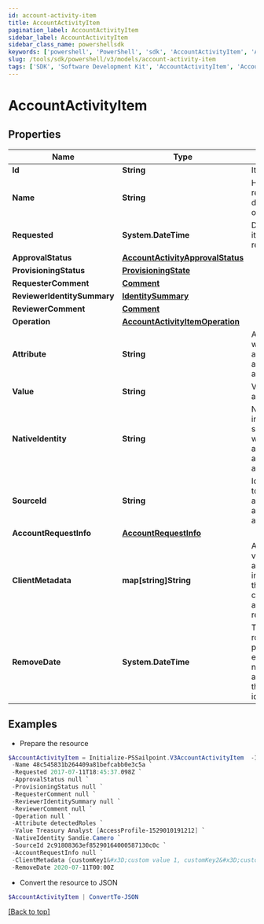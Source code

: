 ```yaml
---
id: account-activity-item
title: AccountActivityItem
pagination_label: AccountActivityItem
sidebar_label: AccountActivityItem
sidebar_class_name: powershellsdk
keywords: ['powershell', 'PowerShell', 'sdk', 'AccountActivityItem', 'AccountActivityItem'] 
slug: /tools/sdk/powershell/v3/models/account-activity-item
tags: ['SDK', 'Software Development Kit', 'AccountActivityItem', 'AccountActivityItem']
---
```



# AccountActivityItem

## Properties

Name | Type | Description | Notes
------------ | ------------- | ------------- | -------------
**Id** | **String** | Item id | [optional] 
**Name** | **String** | Human-readable display name of item | [optional] 
**Requested** | **System.DateTime** | Date and time item was requested | [optional] 
**ApprovalStatus** | [**AccountActivityApprovalStatus**](account-activity-approval-status) |  | [optional] 
**ProvisioningStatus** | [**ProvisioningState**](provisioning-state) |  | [optional] 
**RequesterComment** | [**Comment**](comment) |  | [optional] 
**ReviewerIdentitySummary** | [**IdentitySummary**](identity-summary) |  | [optional] 
**ReviewerComment** | [**Comment**](comment) |  | [optional] 
**Operation** | [**AccountActivityItemOperation**](account-activity-item-operation) |  | [optional] 
**Attribute** | **String** | Attribute to which account activity applies | [optional] 
**Value** | **String** | Value of attribute | [optional] 
**NativeIdentity** | **String** | Native identity in the target system to which the account activity applies | [optional] 
**SourceId** | **String** | Id of Source to which account activity applies | [optional] 
**AccountRequestInfo** | [**AccountRequestInfo**](account-request-info) |  | [optional] 
**ClientMetadata** | **map[string]String** | Arbitrary key-value pairs, if any were included in the corresponding access request item | [optional] 
**RemoveDate** | **System.DateTime** | The date the role or access profile or entitlement is no longer assigned to the specified identity. | [optional] 

## Examples

- Prepare the resource
```powershell
$AccountActivityItem = Initialize-PSSailpoint.V3AccountActivityItem  -Id 48c545831b264409a81befcabb0e3c5a `
 -Name 48c545831b264409a81befcabb0e3c5a `
 -Requested 2017-07-11T18:45:37.098Z `
 -ApprovalStatus null `
 -ProvisioningStatus null `
 -RequesterComment null `
 -ReviewerIdentitySummary null `
 -ReviewerComment null `
 -Operation null `
 -Attribute detectedRoles `
 -Value Treasury Analyst [AccessProfile-1529010191212] `
 -NativeIdentity Sandie.Camero `
 -SourceId 2c91808363ef85290164000587130c0c `
 -AccountRequestInfo null `
 -ClientMetadata {customKey1&#x3D;custom value 1, customKey2&#x3D;custom value 2} `
 -RemoveDate 2020-07-11T00:00Z
```

- Convert the resource to JSON
```powershell
$AccountActivityItem | ConvertTo-JSON
```


[[Back to top]](#) 

